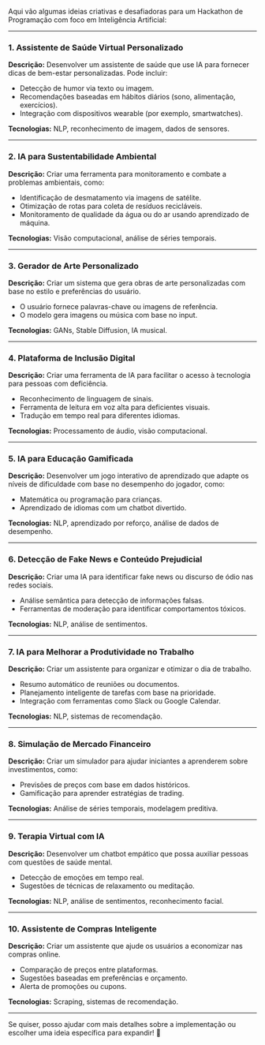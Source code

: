 Aqui vão algumas ideias criativas e desafiadoras para um Hackathon de Programação com foco em Inteligência Artificial:  

---

### 1. **Assistente de Saúde Virtual Personalizado**  
**Descrição:** Desenvolver um assistente de saúde que use IA para fornecer dicas de bem-estar personalizadas. Pode incluir:  
- Detecção de humor via texto ou imagem.  
- Recomendações baseadas em hábitos diários (sono, alimentação, exercícios).  
- Integração com dispositivos wearable (por exemplo, smartwatches).  

**Tecnologias:** NLP, reconhecimento de imagem, dados de sensores.  

---

### 2. **IA para Sustentabilidade Ambiental**  
**Descrição:** Criar uma ferramenta para monitoramento e combate a problemas ambientais, como:  
- Identificação de desmatamento via imagens de satélite.  
- Otimização de rotas para coleta de resíduos recicláveis.  
- Monitoramento de qualidade da água ou do ar usando aprendizado de máquina.  

**Tecnologias:** Visão computacional, análise de séries temporais.  

---

### 3. **Gerador de Arte Personalizado**  
**Descrição:** Criar um sistema que gera obras de arte personalizadas com base no estilo e preferências do usuário.  
- O usuário fornece palavras-chave ou imagens de referência.  
- O modelo gera imagens ou música com base no input.  

**Tecnologias:** GANs, Stable Diffusion, IA musical.  

---

### 4. **Plataforma de Inclusão Digital**  
**Descrição:** Criar uma ferramenta de IA para facilitar o acesso à tecnologia para pessoas com deficiência.  
- Reconhecimento de linguagem de sinais.  
- Ferramenta de leitura em voz alta para deficientes visuais.  
- Tradução em tempo real para diferentes idiomas.  

**Tecnologias:** Processamento de áudio, visão computacional.  

---

### 5. **IA para Educação Gamificada**  
**Descrição:** Desenvolver um jogo interativo de aprendizado que adapte os níveis de dificuldade com base no desempenho do jogador, como:  
- Matemática ou programação para crianças.  
- Aprendizado de idiomas com um chatbot divertido.  

**Tecnologias:** NLP, aprendizado por reforço, análise de dados de desempenho.  

---

### 6. **Detecção de Fake News e Conteúdo Prejudicial**  
**Descrição:** Criar uma IA para identificar fake news ou discurso de ódio nas redes sociais.  
- Análise semântica para detecção de informações falsas.  
- Ferramentas de moderação para identificar comportamentos tóxicos.  

**Tecnologias:** NLP, análise de sentimentos.  

---

### 7. **IA para Melhorar a Produtividade no Trabalho**  
**Descrição:** Criar um assistente para organizar e otimizar o dia de trabalho.  
- Resumo automático de reuniões ou documentos.  
- Planejamento inteligente de tarefas com base na prioridade.  
- Integração com ferramentas como Slack ou Google Calendar.  

**Tecnologias:** NLP, sistemas de recomendação.  

---

### 8. **Simulação de Mercado Financeiro**  
**Descrição:** Criar um simulador para ajudar iniciantes a aprenderem sobre investimentos, como:  
- Previsões de preços com base em dados históricos.  
- Gamificação para aprender estratégias de trading.  

**Tecnologias:** Análise de séries temporais, modelagem preditiva.  

---

### 9. **Terapia Virtual com IA**  
**Descrição:** Desenvolver um chatbot empático que possa auxiliar pessoas com questões de saúde mental.  
- Detecção de emoções em tempo real.  
- Sugestões de técnicas de relaxamento ou meditação.  

**Tecnologias:** NLP, análise de sentimentos, reconhecimento facial.  

---

### 10. **Assistente de Compras Inteligente**  
**Descrição:** Criar um assistente que ajude os usuários a economizar nas compras online.  
- Comparação de preços entre plataformas.  
- Sugestões baseadas em preferências e orçamento.  
- Alerta de promoções ou cupons.  

**Tecnologias:** Scraping, sistemas de recomendação.  

---

Se quiser, posso ajudar com mais detalhes sobre a implementação ou escolher uma ideia específica para expandir! 🚀
